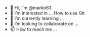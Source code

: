 - 👋 Hi, I’m @marko63
- 👀 I’m interested in ... How to use Git
- 🌱 I’m currently learning ...
- 💞️ I’m looking to collaborate on ...
- 📫 How to reach me ...

<!---
marko63/marko63 is a ✨ special ✨ repository because its `README.md` (this file) appears on your GitHub profile.
You can click the Preview link to take a look at your changes.
--->
